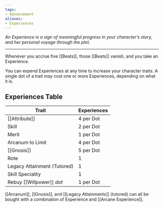 ```yaml
---
tags:
- Advancement
aliases:
- Experiences
---
```


_An Experience is a sign of meaningful progress in your character’s story, and her personal voyage through the plot._

---

Whenever you accrue five [[Beats]], those [[Beats]] vanish, and you take an Experience.

You can expend Experiences at any time to increase your character traits. A single dot of a trait may cost one or more Experiences, depending on what it is.

## Experiences Table

| Trait                       | Experiences |
| --------------------------- | ----------- |
| [[Attribute]]                   | 4 per Dot   |
| Skill                       | 2 per Dot   |
| Merit                       | 1 per Dot   |
| Arcanum to Limit            | 4 per Dot   |
| [[Gnosis]]                      | 5 per Dot   |
| Rote                        | 1           |
| Legacy Attainment (Tutored) | 1           |
| Skill Speciality            | 1           |
| Rebuy [[Willpower]] *dot*            | 1 per Dot   |

[[Arcanum]], [[Gnosis]], and [[Legacy Attainments]] (tutored) can all be bought with a combination of Experience and [[Arcane Experience]].